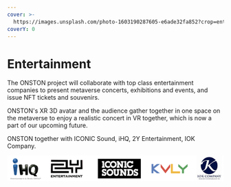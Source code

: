 ```yaml
---
cover: >-
  https://images.unsplash.com/photo-1603190287605-e6ade32fa852?crop=entropy&cs=srgb&fm=jpg&ixid=MnwxOTcwMjR8MHwxfHNlYXJjaHwyfHxlbnRlcnRhaW5tZW50fGVufDB8fHx8MTYzOTI1MTY1Mg&ixlib=rb-1.2.1&q=85
coverY: 0
---
```


# Entertainment

The ONSTON project will collaborate with top class entertainment companies to present metaverse concerts, exhibitions and events, and issue NFT tickets and souvenirs.

ONSTON's XR 3D avatar and the audience gather together in one space on the metaverse to enjoy a realistic concert in VR together, which is now a part of our upcoming future.

ONSTON together with ICONIC Sound, iHQ, 2Y Entertainment, IOK Company.

![](<../.gitbook/assets/image (2).png>)
